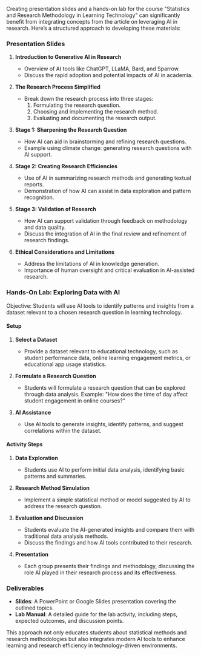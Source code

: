 Creating presentation slides and a hands-on lab for the course "Statistics and Research Methodology in Learning Technology" can significantly benefit from integrating concepts from the article on leveraging AI in research. Here’s a structured approach to developing these materials:

### Presentation Slides
1. **Introduction to Generative AI in Research**
   - Overview of AI tools like ChatGPT, LLaMA, Bard, and Sparrow.
   - Discuss the rapid adoption and potential impacts of AI in academia.

2. **The Research Process Simplified**
   - Break down the research process into three stages:
     1. Formulating the research question.
     2. Choosing and implementing the research method.
     3. Evaluating and documenting the research output.

3. **Stage 1: Sharpening the Research Question**
   - How AI can aid in brainstorming and refining research questions.
   - Example using climate change: generating research questions with AI support.

4. **Stage 2: Creating Research Efficiencies**
   - Use of AI in summarizing research methods and generating textual reports.
   - Demonstration of how AI can assist in data exploration and pattern recognition.

5. **Stage 3: Validation of Research**
   - How AI can support validation through feedback on methodology and data quality.
   - Discuss the integration of AI in the final review and refinement of research findings.

6. **Ethical Considerations and Limitations**
   - Address the limitations of AI in knowledge generation.
   - Importance of human oversight and critical evaluation in AI-assisted research.

### Hands-On Lab: Exploring Data with AI
Objective: Students will use AI tools to identify patterns and insights from a dataset relevant to a chosen research question in learning technology.

#### Setup
1. **Select a Dataset**
   - Provide a dataset relevant to educational technology, such as student performance data, online learning engagement metrics, or educational app usage statistics.

2. **Formulate a Research Question**
   - Students will formulate a research question that can be explored through data analysis. Example: "How does the time of day affect student engagement in online courses?"

3. **AI Assistance**
   - Use AI tools to generate insights, identify patterns, and suggest correlations within the dataset.

#### Activity Steps
1. **Data Exploration**
   - Students use AI to perform initial data analysis, identifying basic patterns and summaries.

2. **Research Method Simulation**
   - Implement a simple statistical method or model suggested by AI to address the research question.

3. **Evaluation and Discussion**
   - Students evaluate the AI-generated insights and compare them with traditional data analysis methods.
   - Discuss the findings and how AI tools contributed to their research.

4. **Presentation**
   - Each group presents their findings and methodology, discussing the role AI played in their research process and its effectiveness.

### Deliverables
- **Slides**: A PowerPoint or Google Slides presentation covering the outlined topics.
- **Lab Manual**: A detailed guide for the lab activity, including steps, expected outcomes, and discussion points.

This approach not only educates students about statistical methods and research methodologies but also integrates modern AI tools to enhance learning and research efficiency in technology-driven environments.
